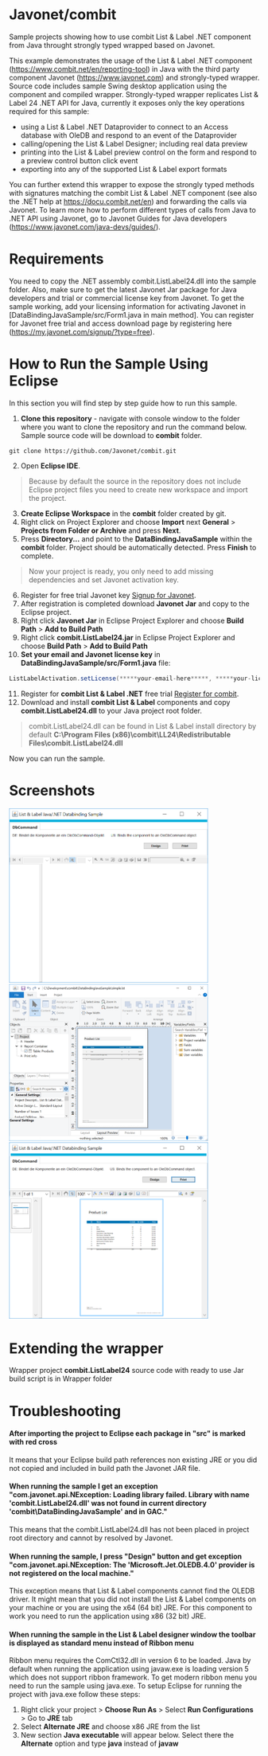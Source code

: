  # Javonet/combit
Sample projects showing how to use combit List &amp; Label .NET component from Java throught strongly typed wrapped based on Javonet.

This example demonstrates the usage of the List & Label .NET component (https://www.combit.net/en/reporting-tool) in Java with 
the third party component Javonet (https://www.javonet.com) and strongly-typed wrapper. Source code includes sample Swing desktop application using the component and compiled wrapper. Strongly-typed wrapper replicates List & Label 24 .NET API for Java, currently it exposes only the key operations required for this sample:
 
- using a List & Label .NET Dataprovider to connect to an Access database with OleDB and respond to an event of the Dataprovider
- calling/opening the List & Label Designer; including real data preview
- printing into the List & Label preview control on the form and respond to a preview control button click event
- exporting into any of the supported List & Label export formats
 
You can further extend this wrapper to expose the strongly typed methods with signatures matching the combit List & Label .NET component (see also the .NET help at https://docu.combit.net/en) and forwarding the calls via Javonet. To learn more how to perform different types of calls from Java to .NET API using Javonet, go to Javonet Guides for Java developers (https://www.javonet.com/java-devs/guides/).

# Requirements
You need to copy the .NET assembly combit.ListLabel24.dll into the sample folder. Also, make sure to get the latest Javonet Jar package for Java developers and trial or commercial license key from Javonet. To get the sample working, add your licensing information for activating Javonet in [DataBindingJavaSample/src/Form1.java in main method]. You can register for Javonet free trial and access download page by registering here (https://my.javonet.com/signup/?type=free).

# How to Run the Sample Using Eclipse
In this section you will find step by step guide how to run this sample. 

1) **Clone this repository** - navigate with console window to the folder where you want to clone the repository and run the command below. Sample source code will be download to **combit** folder.
```
git clone https://github.com/Javonet/combit.git
```
2) Open **Eclipse IDE**.
> Because by default the source in the repository does not include Eclipse project files you need to create new workspace and import the project.
3) **Create Eclipse Workspace** in the **combit** folder created by git.
4) Right click on Project Explorer and choose **Import** next **General** > **Projects from Folder or Archive** and press **Next**.
5) Press **Directory...** and point to the **DataBindingJavaSample** within the **combit** folder. Project should be automatically detected. Press **Finish** to complete.
> Now your project is ready, you only need to add missing dependencies and set Javonet activation key.
6) Register for free trial Javonet key [Signup for Javonet](https://my.javonet.com/signup?type=free).
7) After registration is completed download **Javonet Jar** and copy to the Eclipse project.
8) Right click **Javonet Jar** in Eclipse Project Explorer and choose **Build Path** > **Add to Build Path**
9) Right click **combit.ListLabel24.jar** in Eclipse Project Explorer and choose **Build Path** > **Add to Build Path**
10) **Set your email and Javonet license key** in **DataBindingJavaSample/src/Form1.java** file:
```java
ListLabelActivation.setLicense(*****your-email-here*****, *****your-license-key-here*****);
```
11) Register for **combit List & Label .NET** free trial [Register for combit](https://www.combit.net/en/download-trial/).
12) Download and install **combit List & Label** components and copy **combit.ListLabel24.dll** to your Java project root folder.
> combit.ListLabel24.dll can be found in List & Label install directory by default **C:\Program Files (x86)\combit\LL24\Redistributable Files\combit.ListLabel24.dll**

Now you can run the sample.

# Screenshots
<img alt="combit List & Label Java Sample Main Window" title="combit List & Label Java Sample Main Window" src="https://github.com/Javonet/combit/blob/master/Screenshots/MainWindow.png?raw=true" width="400px" />
<img alt="combit List & Label Java Sample Designer" title="combit List & Label Java Sample Designer" src="https://github.com/Javonet/combit/blob/master/Screenshots/Designer.png?raw=true" width="400px" />
<img alt="combit List & Label Java Sample Preview" title="combit List & Label Java Sample Preview" src="https://github.com/Javonet/combit/blob/master/Screenshots/Preview.png?raw=true" width="400px" />

# Extending the wrapper
Wrapper project **combit.ListLabel24** source code with ready to use Jar build script is in Wrapper folder
# Troubleshooting
#### After importing the project to Eclipse each package in "src" is marked with red cross
It means that your Eclipse build path references non existing JRE or you did not copied and included in build path the Javonet JAR file.

#### When running the sample I get an exception "com.javonet.api.NException: Loading library failed. Library with name 'combit.ListLabel24.dll' was not found in current directory 'combit\DataBindingJavaSample' and in GAC."
This means that the combit.ListLabel24.dll has not been placed in project root directory and cannot by resolved by Javonet.

#### When running the sample, I press "Design" button and get exception "com.javonet.api.NException: The 'Microsoft.Jet.OLEDB.4.0' provider is not registered on the local machine."
This exception means that List & Label components cannot find the OLEDB driver. It might mean that you did not install the List & Label components on your machine or you are using the x64 (64 bit) JRE. For this component to work you need to run the application using x86 (32 bit) JRE.

#### When running the sample in the List & Label designer window the toolbar is displayed as standard menu instead of Ribbon menu
Ribbon menu requires the ComCtl32.dll in version 6 to be loaded. Java by default when running the application using javaw.exe is loading version 5 which does not support ribbon framework. To get modern ribbon menu you need to run the sample using java.exe. To setup Eclipse for running the project with java.exe follow these steps:
1) Right click your project > **Choose Run As** > Select **Run Configurations** > Go to **JRE** tab
2) Select **Alternate JRE** and choose x86 JRE from the list
3) New section **Java executable** will appear below. Select there the **Alternate** option and type **java** instead of **javaw**
